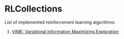 # RLCollections
List of implemented reinforcement learning algorithms.
1. [VIME: Variational Information Maximizing Exploration](https://github.com/matthewlujp/VIME)
